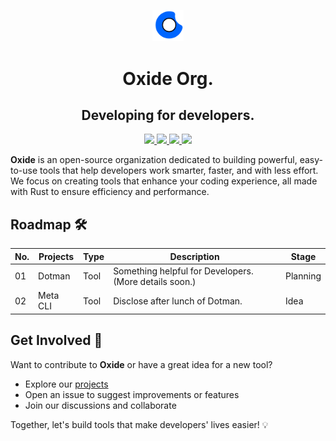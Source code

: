 <p align="center"><a href="https://iosf.in/" target="_blank"><img src="https://github.com/OxideOrg/.github/blob/main/images/oxide_log_no_bg.png" width="10%"></a></p>

<h1 align="center">Oxide Org.</h1>

<h2 align="center">Developing for developers.</h2>

<p align="center">
  <a href="https://x.com/OrgOxide61959" target="_blank">
    <img src="https://img.shields.io/badge/OrgOxide-000000?style=for-the-badge&logo=x&logoColor=white" width="10%">
  </a>
  
  <a href="" target="_blank">
    <img src="https://img.shields.io/badge/Discord-5865F2?style=for-the-badge&logo=discord&logoColor=white" width="10%">
  </a>

  <a href="https://dev.to/oxideorg" target="_blank">
    <img src="https://img.shields.io/badge/dev.to-0A0A0A?style=for-the-badge&logo=devdotto&logoColor=white" width="10%">
  </a>
  
  <a href="" target="_blank">
    <img src="https://img.shields.io/badge/sponsor-30363D?style=for-the-badge&logo=GitHub-Sponsors&logoColor=#white" width="10%">
  </a>
</p>

**Oxide** is an open-source organization dedicated to building powerful, easy-to-use tools that help developers work smarter, faster, and with less effort. We focus on creating tools that enhance your coding experience, all made with Rust to ensure efficiency and performance.

## **Roadmap** 🛠️
|**No.**| **Projects**      | **Type** | **Description**                                        | **Stage**  |
| ----- | ----------------- | -------- | ------------------------------------------------------ | ---------- |
| 01    | Dotman            | Tool     | Something helpful for Developers. (More details soon.) | Planning   |
| 02    | Meta CLI          | Tool     | Disclose after lunch of Dotman.                        | Idea       |


## **Get Involved** 🤝
Want to contribute to **Oxide** or have a great idea for a new tool?

- Explore our [projects](https://github.com/orgs/OxideOrg/repositories)
- Open an issue to suggest improvements or features
- Join our discussions and collaborate

Together, let's build tools that make developers' lives easier! 💡
